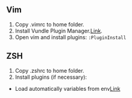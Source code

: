 ## Vim

1. Copy .vimrc to home folder.
2. Install Vundle Plugin Manager.[Link](https://github.com/VundleVim/Vundle.vim).
3. Open vim and install plugins: `:PluginInstall`

## ZSH

1. Copy .zshrc to home folder.
2. Install plugins (if necessary):
  - Load automatically variables from env[Link](https://github.com/mmarusyk/autoloadenv)

